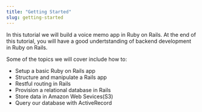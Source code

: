 ```yaml
---
title: "Getting Started"
slug: getting-started
---
```


In this tutorial we will build a voice memo app in Ruby on Rails. At the end of this tutorial,  you will have a good undertstanding of backend development in Ruby on Rails.

Some of the topics we will cover include how to:

- Setup a basic Ruby on Rails app
- Structure and manipulate a Rails app
- Restful routing in Rails
- Provision a relational database in Rails
- Store data in Amazon Web Sevices(S3)
- Query our database with ActiveRecord